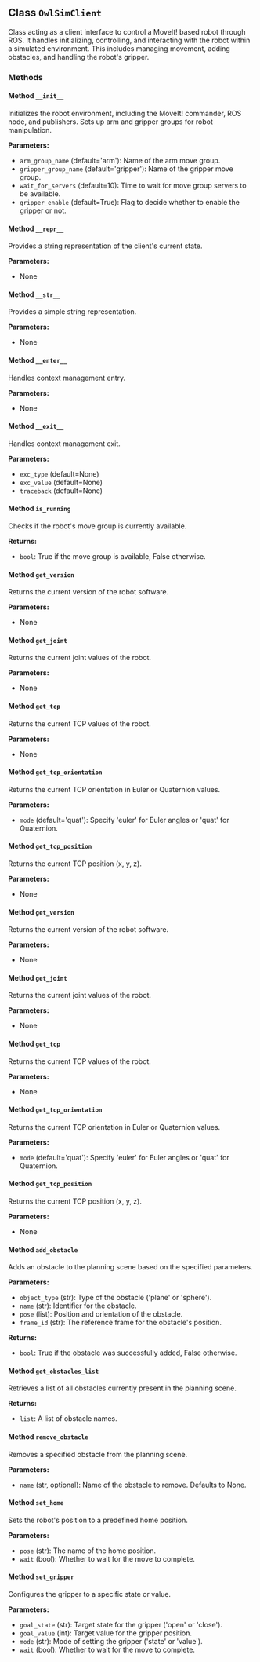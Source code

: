## Class `OwlSimClient`

Class acting as a client interface to control a MoveIt! based robot through ROS. It handles initializing,
controlling, and interacting with the robot within a simulated environment. This includes managing movement,
adding obstacles, and handling the robot's gripper.

### Methods

#### Method `__init__`

Initializes the robot environment, including the MoveIt! commander, ROS node, and publishers.
Sets up arm and gripper groups for robot manipulation.

**Parameters:**
- `arm_group_name` (default='arm'): Name of the arm move group.
- `gripper_group_name` (default='gripper'): Name of the gripper move group.
- `wait_for_servers` (default=10): Time to wait for move group servers to be available.
- `gripper_enable` (default=True): Flag to decide whether to enable the gripper or not.

#### Method `__repr__`

Provides a string representation of the client's current state.

**Parameters:**
- None

#### Method `__str__`

Provides a simple string representation.

**Parameters:**
- None

#### Method `__enter__`

Handles context management entry.

**Parameters:**
- None

#### Method `__exit__`

Handles context management exit.

**Parameters:**
- `exc_type` (default=None)
- `exc_value` (default=None)
- `traceback` (default=None)

#### Method `is_running`

Checks if the robot's move group is currently available.

**Returns:**
- `bool`: True if the move group is available, False otherwise.


#### Method `get_version`

Returns the current version of the robot software.

**Parameters:**
- None

#### Method `get_joint`

Returns the current joint values of the robot.

**Parameters:**
- None

#### Method `get_tcp`

Returns the current TCP values of the robot.

**Parameters:**
- None

#### Method `get_tcp_orientation`

Returns the current TCP orientation in Euler or Quaternion values.

**Parameters:**
- `mode` (default='quat'): Specify 'euler' for Euler angles or 'quat' for Quaternion.

#### Method `get_tcp_position`

Returns the current TCP position (x, y, z).

**Parameters:**
- None

#### Method `get_version`

Returns the current version of the robot software.

**Parameters:**
- None

#### Method `get_joint`

Returns the current joint values of the robot.

**Parameters:**
- None

#### Method `get_tcp`

Returns the current TCP values of the robot.

**Parameters:**
- None

#### Method `get_tcp_orientation`

Returns the current TCP orientation in Euler or Quaternion values.

**Parameters:**
- `mode` (default='quat'): Specify 'euler' for Euler angles or 'quat' for Quaternion.

#### Method `get_tcp_position`

Returns the current TCP position (x, y, z).

**Parameters:**
- None

#### Method `add_obstacle`

Adds an obstacle to the planning scene based on the specified parameters.

**Parameters:**
- `object_type` (str): Type of the obstacle ('plane' or 'sphere').
- `name` (str): Identifier for the obstacle.
- `pose` (list): Position and orientation of the obstacle.
- `frame_id` (str): The reference frame for the obstacle's position.

**Returns:**
- `bool`: True if the obstacle was successfully added, False otherwise.

#### Method `get_obstacles_list`

Retrieves a list of all obstacles currently present in the planning scene.

**Returns:**
- `list`: A list of obstacle names.

#### Method `remove_obstacle`

Removes a specified obstacle from the planning scene.

**Parameters:**
- `name` (str, optional): Name of the obstacle to remove. Defaults to None.

#### Method `set_home`

Sets the robot's position to a predefined home position.

**Parameters:**
- `pose` (str): The name of the home position.
- `wait` (bool): Whether to wait for the move to complete.

#### Method `set_gripper`

Configures the gripper to a specific state or value.

**Parameters:**
- `goal_state` (str): Target state for the gripper ('open' or 'close').
- `goal_value` (int): Target value for the gripper position.
- `mode` (str): Mode of setting the gripper ('state' or 'value').
- `wait` (bool): Whether to wait for the move to complete.


